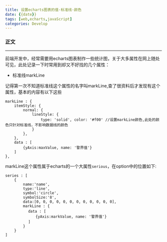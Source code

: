 ```yaml
---
title: 设置echarts图表的值·标准线·颜色
date: {{date}}
tags: [web,echarts,javaScript]
categories: Develop
---
```


### 正文

---
前端开发中，经常需要用echarts图表制作一些统计图，关于大多属性在网上随处可见，此处记录一下时常用到却又不好找的几个属性：

- 标准线markLine

记得第一次不知道标准线这个属性的名字叫markLine,查了很资料后才发现有这个属性，基本的内容有以下这些
```
markLine : {
    itemStyle: {
        normal: {
            lineStyle: {
                type: 'solid', color: '#f00' //设置markLine颜色,此处的颜色只针对标准线，不影响数据线的颜色
            }
        },
    },
    data : [
        {yAxis:maxValue, name: '警界值'}
    ]
},
```
markLine这个属性属于echarts的一个大属性`serious`，在option中的位置如下:
```
series : [
    {
        name:'name',
        type:'line',
        symbol:'circle',
        symbolSize:'8',
        data:[0, 0, 0, 0, 0, 0, 0, 0, 0, 0, 0, 0],
        markLine : {
　　       data : [
　　　　       {yAxis:markValue, name: '警界值'}
　　       ]
        }
    }
]
```
